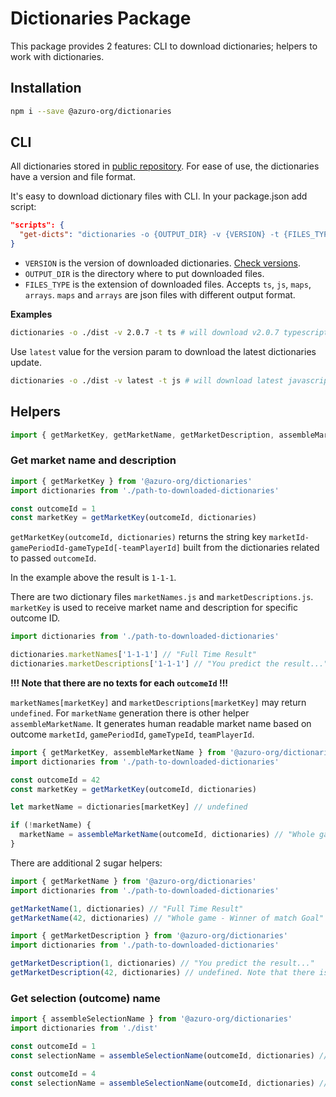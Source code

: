 # Dictionaries Package

This package provides 2 features: CLI to download dictionaries; helpers to work with dictionaries.


## Installation

```bash
npm i --save @azuro-org/dictionaries
```


## CLI

All dictionaries stored in [public repository](https://github.com/Azuro-protocol/public-config/tree/main/dictionaries).
For ease of use, the dictionaries have a version and file format.

It's easy to download dictionary files with CLI. In your package.json add script:

```json
"scripts": {
  "get-dicts": "dictionaries -o {OUTPUT_DIR} -v {VERSION} -t {FILES_TYPE}"
}
```

- `VERSION` is the version of downloaded dictionaries. [Check versions](https://github.com/Azuro-protocol/public-config/tree/main/dictionaries).
- `OUTPUT_DIR` is the directory where to put downloaded files.
- `FILES_TYPE` is the extension of downloaded files. Accepts `ts`, `js`, `maps`, `arrays`. `maps` and `arrays` are 
json files with different output format.

**Examples**

```bash
dictionaries -o ./dist -v 2.0.7 -t ts # will download v2.0.7 typescript files to ./dist directory
```

Use `latest` value for the version param to download the latest dictionaries update.

```bash
dictionaries -o ./dist -v latest -t js # will download latest javascript files to ./dist directory
```


## Helpers

```js
import { getMarketKey, getMarketName, getMarketDescription, assembleMarketName, assembleSelectionName } from '@azuro-org/dictionaries'
```

### Get market name and description

```js
import { getMarketKey } from '@azuro-org/dictionaries'
import dictionaries from './path-to-downloaded-dictionaries'

const outcomeId = 1
const marketKey = getMarketKey(outcomeId, dictionaries)
```

`getMarketKey(outcomeId, dictionaries)` returns the string key `marketId-gamePeriodId-gameTypeId[-teamPlayerId]` 
built from the dictionaries related to passed `outcomeId`.

In the example above the result is `1-1-1`.

There are two dictionary files `marketNames.js` and `marketDescriptions.js`. `marketKey` is used to receive market name 
and description for specific outcome ID.

```js
import dictionaries from './path-to-downloaded-dictionaries'

dictionaries.marketNames['1-1-1'] // "Full Time Result" 
dictionaries.marketDescriptions['1-1-1'] // "You predict the result..."
```

**!!! Note that there are no texts for each `outcomeId` !!!**

`marketNames[marketKey]` and `marketDescriptions[marketKey]` may return `undefined`. For `marketName` generation there 
is other helper `assembleMarketName`. It generates human readable market name based on outcome `marketId`, `gamePeriodId`, 
`gameTypeId`, `teamPlayerId`.

```js
import { getMarketKey, assembleMarketName } from '@azuro-org/dictionaries'
import dictionaries from './path-to-downloaded-dictionaries'

const outcomeId = 42
const marketKey = getMarketKey(outcomeId, dictionaries)

let marketName = dictionaries[marketKey] // undefined

if (!marketName) {
  marketName = assembleMarketName(outcomeId, dictionaries) // "Whole game - Winner of match Goal"
}
```

There are additional 2 sugar helpers:

```js
import { getMarketName } from '@azuro-org/dictionaries'
import dictionaries from './path-to-downloaded-dictionaries'

getMarketName(1, dictionaries) // "Full Time Result"
getMarketName(42, dictionaries) // "Whole game - Winner of match Goal"
```

```js
import { getMarketDescription } from '@azuro-org/dictionaries'
import dictionaries from './path-to-downloaded-dictionaries'

getMarketDescription(1, dictionaries) // "You predict the result..."
getMarketDescription(42, dictionaries) // undefined. Note that there is no `assemblyMarketDescription` helper.
```

### Get selection (outcome) name

```js
import { assembleSelectionName } from '@azuro-org/dictionaries'
import dictionaries from './dist'

const outcomeId = 1
const selectionName = assembleSelectionName(outcomeId, dictionaries) // "Yes"

const outcomeId = 4
const selectionName = assembleSelectionName(outcomeId, dictionaries) // "Team 2 (4.5)"
```
